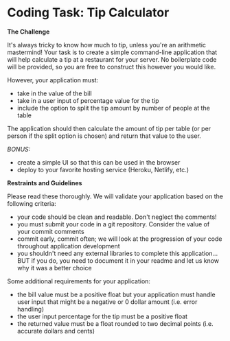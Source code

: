 # Coding Task: Tip Calculator

**The Challenge**

It's always tricky to know how much to tip, unless you're an arithmetic mastermind! Your task is to create a simple command-line application that will help calculate a tip at a restaurant for your server. No boilerplate code
will be provided, so you are free to construct this however you would like.

However, your application must:

-   take in the value of the bill
-   take in a user input of percentage value for the tip
-   include the option to split the tip amount by number of people at the table

The application should then calculate the amount of tip per table (or per person if the split option is chosen)
and return that value to the user.

_BONUS:_

-   create a simple UI so that this can be used in the browser
-   deploy to your favorite hosting service (Heroku, Netlify, etc.)

**Restraints and Guidelines**

Please read these thoroughly. We will validate your application based on the following criteria:

-   your code should be clean and readable. Don't neglect the comments!
-   you must submit your code in a git repository. Consider the value of your commit comments
-   commit early, commit often; we will look at the progression of your code throughout application development
-   you shouldn't need any external libraries to complete this application... BUT if you do, you need to document
    it in your readme and let us know why it was a better choice

Some additional requirements for your application:

-   the bill value must be a positive float but your application must handle user input that might
    be a negative or 0 dollar amount (i.e. error handling)
-   the user input percentage for the tip must be a positive float
-   the returned value must be a float rounded to two decimal points (i.e. accurate dollars and cents)